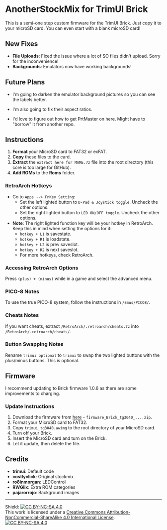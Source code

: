 # AnotherStockMix for TrimUI Brick

This is a semi-one step custom firmware for the TrimUI Brick. Just copy it to your microSD card. You can even start with a blank microSD card!

## New Fixes

- **File Uploads**: Fixed the issue where a lot of SO files didn't upload. Sorry for the inconvenience!
- **Backgrounds**: Emulators now have working backgrounds!

## Future Plans

- I'm going to darken the emulator background pictures so you can see the labels better.

- I'm also going to fix their aspect ratios.

- I'd love to figure out how to get PrtMaster on here.  Might have to "borrow" it from another repo.

## Instructions

1. **Format** your MicroSD card to FAT32 or exFAT.
2. **Copy** these files to the card.
3. **Extract** the `extract here for MAME.7z` file into the root directory (this core is too large for GitHub).
4. **Add ROMs** to the **Roms** folder.

### RetroArch Hotkeys

- Go to `Apps --> FnKey Setting`:
  - Set the left lighted button to `D-Pad & Joystick toggle`. Uncheck the other options.
  - Set the right lighted button to `LED ON/OFF toggle`. Uncheck the other options.
- **Note**: The right lighted function key will be your hotkey in RetroArch. Keep this in mind when setting the options for it:
  - `hotkey + L1` is savestate.
  - `hotkey + R1` is loadstate.
  - `hotkey + L2` is prev saveslot.
  - `hotkey + R2` is next saveslot.
  - For more hotkeys, check RetroArch.

### Accessing RetroArch Options

Press `(plus) + (minus)` while in a game and select the advanced menu.

### PICO-8 Notes

To use the true PICO-8 system, follow the instructions in `/Emus/PICO8/`.

### Cheats Notes

If you want cheats, extract `/RetroArch/.retroarch/cheats.7z` into `/RetroArch/.retroarch/cheats/`.

### Button Swapping Notes

Rename `trimui optional` to `trimui` to swap the two lighted buttons with the plus/minus buttons. This is optional.

## Firmware

I recommend updating to Brick firmware 1.0.6 as there are some improvements to charging.

### Update Instructions

1. Download the firmware from [here](https://github.com/trimui/firmware_brick/releases/tag/v1.0.6-20241215) - `firmware_Brick_tg3040_....zip`.
2. Format your MicroSD card to FAT32.
3. Copy `trimui_tg3040.awimg` to the root directory of your MicroSD card.
4. Turn off your Brick.
5. Insert the MicroSD card and turn on the Brick.
6. Let it update, then delete the file.

## Credits

- **trimui**: Default code
- **costlyclick**: Original stockmix
- **ro8inmorgan**: LEDControl
- **RWGlix**: Extra ROM categories
- **pajarorrojo**: Background images

---

Shield: [![CC BY-NC-SA 4.0][cc-by-nc-sa-shield]][cc-by-nc-sa]  
This work is licensed under a [Creative Commons Attribution-NonCommercial-ShareAlike 4.0 International License][cc-by-nc-sa].  
[![CC BY-NC-SA 4.0][cc-by-nc-sa-image]][cc-by-nc-sa]

[cc-by-nc-sa]: http://creativecommons.org/licenses/by-nc-sa/4.0/  
[cc-by-nc-sa-image]: https://licensebuttons.net/l/by-nc-sa/4.0/88x31.png  
[cc-by-nc-sa-shield]: https://img.shields.io/badge/License-CC%20BY--NC--SA%204.0-lightgrey.svg
